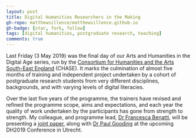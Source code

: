 ```yaml
---
layout: post
title: Digital Humanities Researchers in the Making
gh-repo: matthewsillence/matthewsillence.github.io
gh-badge: [star, fork, follow]
tags: [digital humanities, postgraduate research, teaching]
comments: true
---
```

Last Friday (3 May 2019) was the final day of our Arts and Humanities in the Digital Age series, run by the [Consortium for Humanities and the Arts South-East England](http://www.chase.ac.uk/) (CHASE). It marks the culmination of almost five months of training and independent project undertaken by a cohort of postgraduate research students from very different disciplines, backgrounds, and with varying levels of digital literacies.

Over the last five years of the programme, the trainers have revised and refined the programme scope, aims and expectations, and each year the quality of work undertaken by the participants has gone from strength to strength. My colleague, and programme lead, [Dr Francesca Benatti](http://fass.open.ac.uk/people/fb2982), will be presenting a [joint paper](https://dh2019.adho.org/papers/), along with [Dr Paul Gooding](https://www.gla.ac.uk/schools/humanities/staff/paulgooding/) at the upcoming DH2019 Conference in Utrecht.
